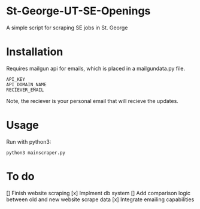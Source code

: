 # St-George-UT-SE-Openings

A simple script for scraping SE jobs in St. George

# Installation

Requires mailgun api for emails, which is placed in a mailgundata.py file.

    API_KEY
    API_DOMAIN_NAME
    RECIEVER_EMAIL

Note, the reciever is your personal email that will recieve the updates.

# Usage

Run with python3:

    python3 mainscraper.py

# To do

[] Finish website scraping
[x] Implment db system
[] Add comparison logic between old and new website scrape data
[x] Integrate emailing capabilities
